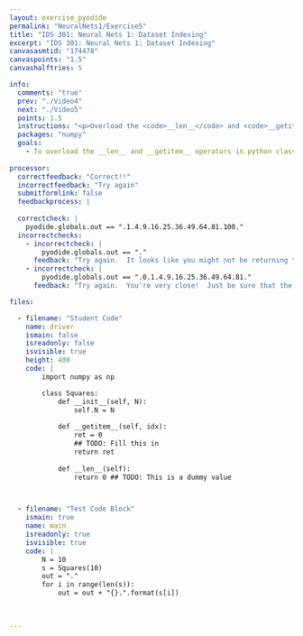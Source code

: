 ```yaml
---
layout: exercise_pyodide
permalink: "NeuralNets1/Exercise5"
title: "IDS 301: Neural Nets 1: Dataset Indexing"
excerpt: "IDS 301: Neural Nets 1: Dataset Indexing"
canvasasmtid: "174478"
canvaspoints: "1.5"
canvashalftries: 5

info:
  comments: "true"
  prev: "./Video4"
  next: "./Video5"
  points: 1.5
  instructions: "<p>Overload the <code>__len__</code> and <code>__getitem__</code> operators in the <code>Squares</code> class below so that the length is <code>self.N</code> and the item at index <code>i</code> is the ith perfect square.  So, when indexing an object of this type, you should see the sequence 1, 4, 9, 16, 25, ...</p>"
  packages: "numpy"
  goals:
    - To overload the __len__ and __getitem__ operators in python classes
    
processor:  
  correctfeedback: "Correct!!" 
  incorrectfeedback: "Try again"
  submitformlink: false
  feedbackprocess: | 
    
  correctcheck: |
    pyodide.globals.out == ".1.4.9.16.25.36.49.64.81.100."
  incorrectchecks:
    - incorrectcheck: |
        pyodide.globals.out == "."
      feedback: "Try again.  It looks like you might not be returning the correct length.  Try returning <code>self.N</code>" 
    - incorrectcheck: |
        pyodide.globals.out == ".0.1.4.9.16.25.36.49.64.81." 
      feedback: "Try again.  You're very close!  Just be sure that the element at index 0 is 1, not 0." 

files:

  - filename: "Student Code"
    name: driver
    ismain: false
    isreadonly: false
    isvisible: true
    height: 400
    code: | 
        import numpy as np

        class Squares:
            def __init__(self, N):
                self.N = N
            
            def __getitem__(self, idx):
                ret = 0
                ## TODO: Fill this in
                return ret
                
            def __len__(self):
                return 0 ## TODO: This is a dummy value



  - filename: "Test Code Block"
    ismain: true
    name: main
    isreadonly: true
    isvisible: true
    code: |
        N = 10
        s = Squares(10)
        out = "."
        for i in range(len(s)):
            out = out + "{}.".format(s[i])

        
        
---
```

